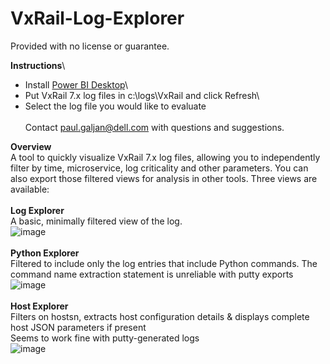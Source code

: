 # VxRail-Log-Explorer
Provided with no license or guarantee.

**Instructions**\
* Install [Power BI Desktop](https://www.microsoft.com/en-us/download/details.aspx?id=58494)\
* Put VxRail 7.x log files in c:\logs\VxRail and click Refresh\
* Select the log file you would like to evaluate\
\
Contact paul.galjan@dell.com with questions and suggestions.

**Overview**\
A tool to quickly visualize VxRail 7.x log files, allowing you to independently filter by time, microservice, log criticality and other parameters.   You can also export those filtered views for analysis in other tools.  Three views are available:\
\
**Log Explorer**\
A basic, minimally filtered view of the log.\
![image](https://user-images.githubusercontent.com/11296072/124794738-53ecb700-df1d-11eb-95cc-204de999b480.png)\
\
**Python Explorer**\
Filtered to include only the log entries that include Python commands.  The command name extraction statement is unreliable with putty exports\
![image](https://user-images.githubusercontent.com/11296072/124781852-bd66c880-df11-11eb-8389-85acd72ae6ba.png)\
\
**Host Explorer**\
Filters on hostsn, extracts host configuration details & displays complete host JSON parameters if present\
Seems to work fine with putty-generated logs\
![image](https://user-images.githubusercontent.com/11296072/124799685-d1ff8c80-df22-11eb-9303-bcccfec6685f.png)
